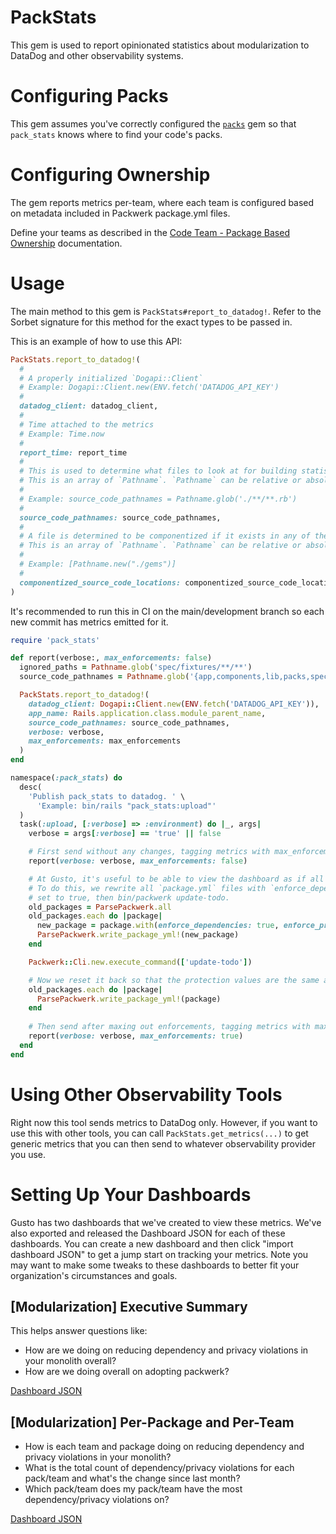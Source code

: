 # PackStats

This gem is used to report opinionated statistics about modularization to DataDog and other observability systems.

# Configuring Packs
This gem assumes you've correctly configured the [`packs`](https://github.com/rubyatscale/packs#configuration) gem so that `pack_stats` knows where to find your code's packs.

# Configuring Ownership
The gem reports metrics per-team, where each team is configured based on metadata included in Packwerk package.yml files.

Define your teams as described in the [Code Team - Package Based Ownership](https://github.com/rubyatscale/code_ownership#package-based-ownership) documentation.

# Usage
The main method to this gem is `PackStats#report_to_datadog!`. Refer to the Sorbet signature for this method for the exact types to be passed in.

This is an example of how to use this API:

```ruby
PackStats.report_to_datadog!(
  #
  # A properly initialized `Dogapi::Client`
  # Example: Dogapi::Client.new(ENV.fetch('DATADOG_API_KEY')
  #
  datadog_client: datadog_client,
  #
  # Time attached to the metrics
  # Example: Time.now
  #
  report_time: report_time
  #
  # This is used to determine what files to look at for building statistics about what types of files are packaged, componentized, or unpackaged.
  # This is an array of `Pathname`. `Pathname` can be relative or absolute paths.
  #
  # Example: source_code_pathnames = Pathname.glob('./**/**.rb')
  #
  source_code_pathnames: source_code_pathnames,
  #
  # A file is determined to be componentized if it exists in any of these directories.
  # This is an array of `Pathname`. `Pathname` can be relative or absolute paths.
  #
  # Example: [Pathname.new("./gems")]
  #
  componentized_source_code_locations: componentized_source_code_locations,
)
```

It's recommended to run this in CI on the main/development branch so each new commit has metrics emitted for it.

```ruby
require 'pack_stats'

def report(verbose:, max_enforcements: false)
  ignored_paths = Pathname.glob('spec/fixtures/**/**')
  source_code_pathnames = Pathname.glob('{app,components,lib,packs,spec}/**/**').select(&:file?) - ignored_paths

  PackStats.report_to_datadog!(
    datadog_client: Dogapi::Client.new(ENV.fetch('DATADOG_API_KEY')),
    app_name: Rails.application.class.module_parent_name,
    source_code_pathnames: source_code_pathnames,
    verbose: verbose,
    max_enforcements: max_enforcements
  )
end

namespace(:pack_stats) do
  desc(
    'Publish pack_stats to datadog. ' \
      'Example: bin/rails "pack_stats:upload"'
  )
  task(:upload, [:verbose] => :environment) do |_, args|
    verbose = args[:verbose] == 'true' || false

    # First send without any changes, tagging metrics with max_enforcements:false
    report(verbose: verbose, max_enforcements: false)

    # At Gusto, it's useful to be able to view the dashboard as if all enforce_x were set to true.
    # To do this, we rewrite all `package.yml` files with `enforce_dependencies` and `enforce_privacy`
    # set to true, then bin/packwerk update-todo.
    old_packages = ParsePackwerk.all
    old_packages.each do |package|
      new_package = package.with(enforce_dependencies: true, enforce_privacy: true)
      ParsePackwerk.write_package_yml!(new_package)
    end

    Packwerk::Cli.new.execute_command(['update-todo'])

    # Now we reset it back so that the protection values are the same as the native packwerk configuration
    old_packages.each do |package|
      ParsePackwerk.write_package_yml!(package)
    end
    
    # Then send after maxing out enforcements, tagging metrics with max_enforcements:true
    report(verbose: verbose, max_enforcements: true)
  end
end
```

# Using Other Observability Tools

Right now this tool sends metrics to DataDog only. However, if you want to use this with other tools, you can call `PackStats.get_metrics(...)` to get generic metrics that you can then send to whatever observability provider you use.

# Setting Up Your Dashboards

Gusto has two dashboards that we've created to view these metrics. We've also exported and released the Dashboard JSON for each of these dashboards. You can create a new dashboard and then click "import dashboard JSON" to get a jump start on tracking your metrics. Note you may want to make some tweaks to these dashboards to better fit your organization's circumstances and goals.

## [Modularization] Executive Summary

This helps answer questions like:
- How are we doing on reducing dependency and privacy violations in your monolith overall?
- How are we doing overall on adopting packwerk?

[Dashboard JSON](docs/executive_summary.json)

## [Modularization] Per-Package and Per-Team
- How is each team and package doing on reducing dependency and privacy violations in your monolith?
- What is the total count of dependency/privacy violations for each pack/team and what's the change since last month?
- Which pack/team does my pack/team have the most dependency/privacy violations on?

[Dashboard JSON](docs/per_package_and_per_team.json)
